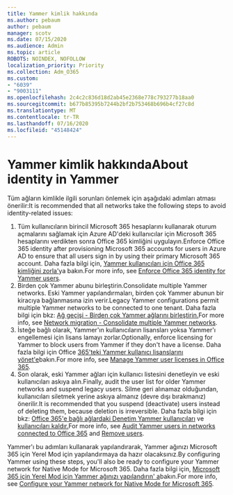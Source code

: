 ```yaml
---
title: Yammer kimlik hakkında
ms.author: pebaum
author: pebaum
manager: scotv
ms.date: 07/15/2020
ms.audience: Admin
ms.topic: article
ROBOTS: NOINDEX, NOFOLLOW
localization_priority: Priority
ms.collection: Adm_O365
ms.custom:
- "6039"
- "9003111"
ms.openlocfilehash: 2c4c2c836d18d2ab45e2368e778c793277b18aa0
ms.sourcegitcommit: b677b85395b7244b2bf2b753468b696b4cf27c8d
ms.translationtype: MT
ms.contentlocale: tr-TR
ms.lasthandoff: 07/16/2020
ms.locfileid: "45148424"
---
```

# <a name="about-identity-in-yammer"></a><span data-ttu-id="5c544-102">Yammer kimlik hakkında</span><span class="sxs-lookup"><span data-stu-id="5c544-102">About identity in Yammer</span></span>

<span data-ttu-id="5c544-103">Tüm ağların kimlikle ilgili sorunları önlemek için aşağıdaki adımları atması önerilir:</span><span class="sxs-lookup"><span data-stu-id="5c544-103">It is recommended that all networks take the following steps to avoid identity-related issues:</span></span>

1. <span data-ttu-id="5c544-104">Tüm kullanıcıların birincil Microsoft 365 hesaplarını kullanarak oturum açmalarını sağlamak için Azure AD'deki kullanıcılar için Microsoft 365 hesaplarını verdikten sonra Office 365 kimliğini uygulayın.</span><span class="sxs-lookup"><span data-stu-id="5c544-104">Enforce Office 365 identity after provisioning Microsoft 365 accounts for users in Azure AD to ensure that all users sign in by using their primary Microsoft 365 account.</span></span> <span data-ttu-id="5c544-105">Daha fazla bilgi için, [Yammer kullanıcıları için Office 365 kimliğini zorla'](https://docs.microsoft.com/yammer/configure-your-yammer-network/enforce-office-365-identity)ya bakın.</span><span class="sxs-lookup"><span data-stu-id="5c544-105">For more info, see [Enforce Office 365 identity for Yammer users](https://docs.microsoft.com/yammer/configure-your-yammer-network/enforce-office-365-identity).</span></span>
2. <span data-ttu-id="5c544-106">Birden çok Yammer abunu birleştirin.</span><span class="sxs-lookup"><span data-stu-id="5c544-106">Consolidate multiple Yammer networks.</span></span> <span data-ttu-id="5c544-107">Eski Yammer yapılandırmaları, birden çok Yammer abunun bir kiracıya bağlanmasına izin verir.</span><span class="sxs-lookup"><span data-stu-id="5c544-107">Legacy Yammer configurations permit multiple Yammer networks to be connected to one tenant.</span></span> <span data-ttu-id="5c544-108">Daha fazla bilgi için bkz: [Ağ geçişi - Birden çok Yammer ağlarını birleştirin.](https://docs.microsoft.com/yammer/configure-your-yammer-network/consolidate-multiple-yammer-networks)</span><span class="sxs-lookup"><span data-stu-id="5c544-108">For more info, see [Network migration - Consolidate multiple Yammer networks](https://docs.microsoft.com/yammer/configure-your-yammer-network/consolidate-multiple-yammer-networks).</span></span>
3. <span data-ttu-id="5c544-109">İsteğe bağlı olarak, Yammer'ın kullanıcıların lisansları yoksa Yammer'ı engellemesi için lisans lamayı zorlar.</span><span class="sxs-lookup"><span data-stu-id="5c544-109">Optionally, enforce licensing for Yammer to block users from Yammer if they don't have a license.</span></span> <span data-ttu-id="5c544-110">Daha fazla bilgi için Office [365'teki Yammer kullanıcı lisanslarını yönet'e](https://docs.microsoft.com/yammer/manage-yammer-users/manage-yammer-licenses-in-office-365)bakın.</span><span class="sxs-lookup"><span data-stu-id="5c544-110">For more info, see [Manage Yammer user licenses in Office 365](https://docs.microsoft.com/yammer/manage-yammer-users/manage-yammer-licenses-in-office-365).</span></span>
4. <span data-ttu-id="5c544-111">Son olarak, eski Yammer ağları için kullanıcı listesini denetleyin ve eski kullanıcıları askıya alın.</span><span class="sxs-lookup"><span data-stu-id="5c544-111">Finally, audit the user list for older Yammer networks and suspend legacy users.</span></span> <span data-ttu-id="5c544-112">Silme geri alınamaz olduğundan, kullanıcıları siletmek yerine askıya almanız (devre dışı bırakmanız) önerilir.</span><span class="sxs-lookup"><span data-stu-id="5c544-112">It is recommended that you suspend (deactivate) users instead of deleting them, because deletion is irreversible.</span></span> <span data-ttu-id="5c544-113">Daha fazla bilgi için bkz: [Office 365'e bağlı ağlardaki Denetim Yammer kullanıcıları](https://docs.microsoft.com/yammer/manage-yammer-users/audit-users-connected-to-office-365) ve [kullanıcıları kaldır.](https://docs.microsoft.com/yammer/manage-yammer-users/add-block-or-remove-users#remove-users)</span><span class="sxs-lookup"><span data-stu-id="5c544-113">For more info, see [Audit Yammer users in networks connected to Office 365](https://docs.microsoft.com/yammer/manage-yammer-users/audit-users-connected-to-office-365) and [Remove users](https://docs.microsoft.com/yammer/manage-yammer-users/add-block-or-remove-users#remove-users).</span></span>

<span data-ttu-id="5c544-114">Yammer'ı bu adımları kullanarak yapılandırarak, Yammer ağınızı Microsoft 365 için Yerel Mod için yapılandırmaya da hazır olacaksınız.</span><span class="sxs-lookup"><span data-stu-id="5c544-114">By configuring Yammer using these steps, you'll also be ready to configure your Yammer network for Native Mode for Microsoft 365.</span></span> <span data-ttu-id="5c544-115">Daha fazla bilgi için, [Microsoft 365 için Yerel Mod için Yammer ağınızı yapılandırın' a](https://docs.microsoft.com/yammer/configure-your-yammer-network/native-mode)bakın.</span><span class="sxs-lookup"><span data-stu-id="5c544-115">For more info, see [Configure your Yammer network for Native Mode for Microsoft 365](https://docs.microsoft.com/yammer/configure-your-yammer-network/native-mode).</span></span>